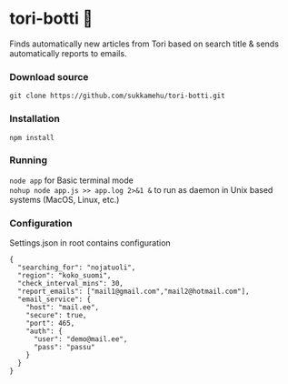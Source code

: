 # tori-botti 🤖
Finds automatically new articles from Tori based on search title & sends automatically reports to emails.

### Download source
```git clone https://github.com/sukkamehu/tori-botti.git```

### Installation
```npm install```

### Running
```node app``` for Basic terminal mode
<br />
```nohup node app.js >> app.log 2>&1 &``` to run as daemon in Unix based systems (MacOS, Linux, etc.)

### Configuration
Settings.json in root contains configuration
```
{
  "searching_for": "nojatuoli",
  "region": "koko_suomi",
  "check_interval_mins": 30,
  "report_emails": ["mail1@gmail.com","mail2@hotmail.com"],
  "email_service": {
    "host": "mail.ee",
    "secure": true,
    "port": 465,
    "auth": {
      "user": "demo@mail.ee",
      "pass": "passu"
    }
  }
}
